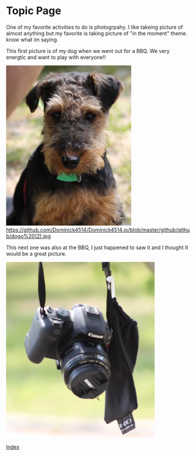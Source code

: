 # Topic Page #
One of my favorite activities to do is photogrpahy. 
I like takeing picture of almost anything but my favorite is 
taking picture of "in the moment" theme. 
know what im saying.

This first picture is of my dog when we went out for a BBQ. We very energtic and want to play with everyone!!

![dogo](github/github/dogo%20(2).jpg)<https://github.com/Dominick4514/Dominick4514.io/blob/master/github/github/dogo%20(2).jpg>

This next one was also at the BBQ, I just happened to saw it and I thought It would be a great picture.

![camera](github/github/camera%20(2).jpg)

[Index](index.md)
